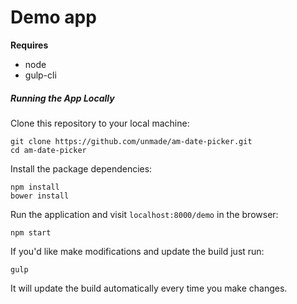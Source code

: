 # Demo app

**Requires**

* node
* gulp-cli

##### Running the App Locally

Clone this repository to your local machine:

```
git clone https://github.com/unmade/am-date-picker.git
cd am-date-picker
```

Install the package dependencies:

```
npm install
bower install
```

Run the application and visit `localhost:8000/demo` in the browser:

```
npm start
```

If you'd like make modifications and update the build just run:

```
gulp
```

It will update the build automatically every time you make changes.
